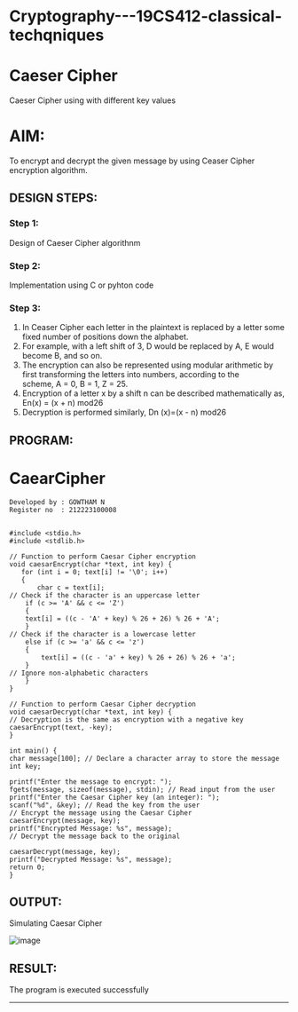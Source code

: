 # Cryptography---19CS412-classical-techqniques
# Caeser Cipher
Caeser Cipher using with different key values

# AIM:

To encrypt and decrypt the given message by using Ceaser Cipher encryption algorithm.


## DESIGN STEPS:

### Step 1:

Design of Caeser Cipher algorithnm 

### Step 2:

Implementation using C or pyhton code

### Step 3:

1.	In Ceaser Cipher each letter in the plaintext is replaced by a letter some fixed number of positions down the alphabet.
2.	For example, with a left shift of 3, D would be replaced by A, E would become B, and so on.
3.	The encryption can also be represented using modular arithmetic by first transforming the letters into numbers, according to the   
    scheme, A = 0, B = 1, Z = 25.
4.	Encryption of a letter x by a shift n can be described mathematically as,
                       En(x) = (x + n) mod26
5.	Decryption is performed similarly,
                       Dn (x)=(x - n) mod26


## PROGRAM:

# CaearCipher
```
Developed by : GOWTHAM N
Register no  : 212223100008
```
```

#include <stdio.h>
#include <stdlib.h>
 
// Function to perform Caesar Cipher encryption 
void caesarEncrypt(char *text, int key) {
   for (int i = 0; text[i] != '\0'; i++) 
   { 
       char c = text[i];
// Check if the character is an uppercase letter 
    if (c >= 'A' && c <= 'Z') 
    {
    text[i] = ((c - 'A' + key) % 26 + 26) % 26 + 'A';
    }
// Check if the character is a lowercase letter
    else if (c >= 'a' && c <= 'z') 
    {
        text[i] = ((c - 'a' + key) % 26 + 26) % 26 + 'a';
    }
// Ignore non-alphabetic characters
    }
}

// Function to perform Caesar Cipher decryption 
void caesarDecrypt(char *text, int key) {
// Decryption is the same as encryption with a negative key 
caesarEncrypt(text, -key);
}

int main() {
char message[100]; // Declare a character array to store the message 
int key;

printf("Enter the message to encrypt: ");
fgets(message, sizeof(message), stdin); // Read input from the user 
printf("Enter the Caesar Cipher key (an integer): ");
scanf("%d", &key); // Read the key from the user
// Encrypt the message using the Caesar Cipher 
caesarEncrypt(message, key); 
printf("Encrypted Message: %s", message);
// Decrypt the message back to the original
 
caesarDecrypt(message, key); 
printf("Decrypted Message: %s", message);
return 0;
}
```

## OUTPUT:

Simulating Caesar Cipher

![image](https://github.com/user-attachments/assets/3ef2b791-21b3-4176-8240-fd21b66a4aa9)

## RESULT:
The program is executed successfully

---------------------------------


